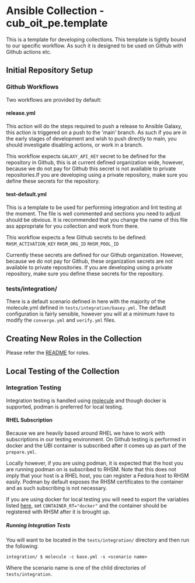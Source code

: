 # Ansible Collection - cub_oit_pe.template

This is a template for developing collections. This template is tightly bound to our specific workflow. As such it is designed to be used on Github with Github actions etc.

## Initial Repository Setup
### Github Workflows
Two workflows are provided by default:
#### release.yml
This action will do the steps required to push a release to Ansible Galaxy, this action is triggered on a push to the 'main' branch. As such if you are in the early stages of development and wish to push directly to main, you should investigate disabling actions, or work in a branch.

This workflow expects `GALAXY_API_KEY` secret to be defined for the repository in Github, this is at current defined organization wide, however, because we do not pay for Github this secret is not available to private repositories.If you are developing using a private repository, make sure you define these secrets for the repository.

#### test-default.yml
This is a template to be used for performing integration and lint testing at the moment. The file is well commented and sections you need to adjust should be obvious. It is recommended that you change the name of this file ass appropriate for you collection and work from there.

This workflow expects a few Github secrets to be defined:
`RHSM_ACTIVATION_KEY`
`RHSM_ORG_ID`
`RHSM_POOL_ID`

Currently these secrets are defined for our Github organization. However, because we do not pay for Github, these organization secrets are not available to private repositories. If you are developing using a private repository, make sure you define these secrets for the repository.

### tests/integration/
There is a default scenario defined in here with the majority of the molecule.yml defined in `tests/integration/basey.yml`. The default configuration is fairly sensible, however you will at a minimum have to modify the `converge.yml` and `verify.yml` files.

## Creating New Roles in the Collection
Please refer the [README](roles/README.md) for roles.

## Local Testing of the Collection
### Integration Testing
Integration testing is handled using [molecule](https://molecule.readthedocs.io/en/latest/) and though docker is supported, podman is preferred for local testing.

#### RHEL Subscription
Because we are heavily based around RHEL we have to work with subscriptions in our testing environment. On Github testing is performed in docker and the UBI container is subscribed after it comes up as part of the `prepare.yml`.

Locally however, if you are using podman, it is expected that the host you are running podman on is subscribed to RHSM. Note that this does not imply that your host is a RHEL host, you can register a Fedora host to RHSM easily. Podman by default exposes the RHSM certificates to the container and as such subscribing is not necessary.

If you are using docker for local testing you will need to export the variables listed [here](#test-default.yml), set `CONTAINER_RT="docker"` and the container should be registered with RHSM after it is brought up.

##### Running Integration Tests
You will want to be located in the `tests/integration/` directory and then run the following:

    integration/ $ molecule -c base.yml -s <scenario name>

Where the scenario name is one of the child directories of `tests/integration`.